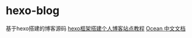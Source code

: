 # hexo-blog
基于hexo搭建的博客源码
[hexo框架搭建个人博客站点教程](https://mp.weixin.qq.com/s/YKsWMKgM-Ikig6xIWJeQAQ)
[Ocean 中文文档](https://zhwangart.github.io/2018/11/30/Ocean/)
